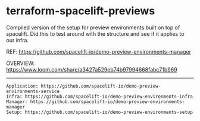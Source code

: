 # terraform-spacelift-previews
Compiled version of the setup for preview environments built on top of spacelift.
Did this to test around with the structure and see if it applies to our infra.

REF: https://github.com/spacelift-io/demo-preview-environments-manager

OVERVIEW: https://www.loom.com/share/a3427a529eb74b97994668fabc71b969


------------------------------------------------
```
Application: https://github.com/spacelift-io/demo-preview-environments-service
Infra: https://github.com/spacelift-io/demo-preview-environments-infra
Manager: https://github.com/spacelift-io/demo-preview-environments-manager
Setup: https://github.com/spacelift-io/demo-preview-environments-setup
```
